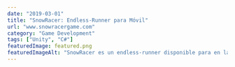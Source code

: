 ```yaml
---
date: "2019-03-01"
title: "SnowRacer: Endless-Runner para Móvil"
url: "www.snowracergame.com"
category: "Game Development"
tags: ["Unity", "C#"]
featuredImage: featured.png
featuredImageAlt: "SnowRacer es un endless-runner disponible para en la App Store y en Google Play"
---
```

